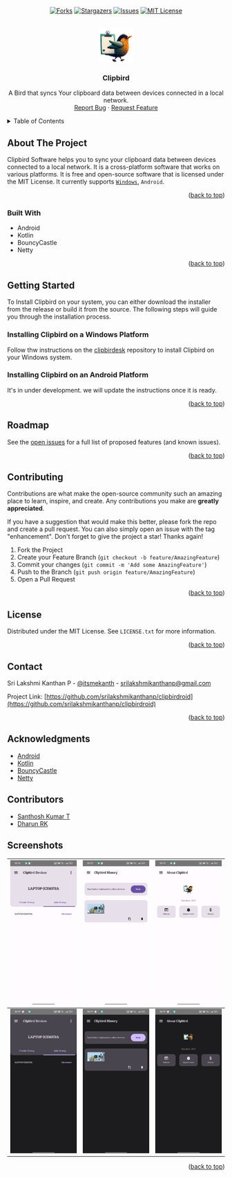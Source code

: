 <!-- Improved compatibility of back-to-top link: See: https://github.com/othneildrew/Best-README-Template/pull/73 -->
<!-- markdownlint-disable MD033 -->
<!-- markdownlint-disable MD041 -->

<a name="readme-top"></a>

<!--
*** Thanks for checking out the Best-README-Template. If you have a suggestion*** That would make this better, please fork the repo and create a pull request
*** or simply open an issue with the tag "enhancement".
*** Don't forget to give the project a star!
*** Thanks again! Now go create something AMAZING! :D
-->

<!-- PROJECT SHIELDS -->
<!--
*** I'm using markdown "reference style" links for readability.
*** Reference links are enclosed in brackets [ ] instead of parentheses ( ).
*** See the bottom of this document for the declaration of the reference variables
*** for contributors-url, forks-url, etc. This is an optional, concise syntax you may use.
*** https://www.markdownguide.org/basic-syntax/#reference-style-links
-->

<div align="center">

[![Forks][forks-shield]][forks-url]
[![Stargazers][stars-shield]][stars-url]
[![Issues][issues-shield]][issues-url]
[![MIT License][license-shield]][license-url]

</div>

<!-- PROJECT LOGO -->
<br />
<div align="center">
  <a href="https://github.com/srilakshmikanthanp/clipbirdroid">
    <img src="assets/images/logo.png" alt="Logo" width="80" height="80">
  </a>

<h3 align="center">Clipbird</h3>
  <p align="center">
    A Bird that syncs Your clipboard data between devices connected in a local network.
    <br />
    <a href="https://github.com/srilakshmikanthanp/clipbirdroid/issues">Report Bug</a>
    ·
    <a href="https://github.com/srilakshmikanthanp/clipbirdroid/issues">Request Feature</a>
  </p>
</div>

<!-- TABLE OF CONTENTS -->
<details>
  <summary>Table of Contents</summary>
  <ol>
    <li>
      <a href="#about-the-project">About The Project</a>
      <ul>
        <li><a href="#built-with">Built With</a></li>
      </ul>
    </li>
    <li><a href="#getting-started">Getting Started</a></li>
    <li><a href="#roadmap">Roadmap</a></li>
    <li><a href="#contributing">Contributing</a></li>
    <li><a href="#license">License</a></li>
    <li><a href="#contact">Contact</a></li>
    <li><a href="#acknowledgments">Acknowledgments</a></li>
    <li><a href="#contributors">Contributors</a></li>
  </ol>
</details>

<!-- ABOUT THE PROJECT -->
## About The Project

Clipbird Software helps you to sync your clipboard data between devices connected to a local network. It is a cross-platform software that works on various platforms. It is free and open-source software that is licensed under the MIT License. It currently supports [`Windows`](https://github.com/srilakshmikanthanp/clipbirdesk), `Android`.

<p align="right">(<a href="#readme-top">back to top</a>)</p>

### Built With

* Android
* Kotlin
* BouncyCastle
* Netty

<p align="right">(<a href="#readme-top">back to top</a>)</p>

<!-- GETTING STARTED -->
## Getting Started

To Install Clipbird on your system, you can either download the installer from the release or build it from the source. The following steps will guide you through the installation process.

### Installing Clipbird on a Windows Platform

Follow thw instructions on the [clipbirdesk](https://github.com/srilakshmikanthanp/clipbirdesk) repository to install Clipbird on your Windows system.

### Installing Clipbird on an Android Platform

It's in under development. we will update the instructions once it is ready.

<p align="right">(<a href="#readme-top">back to top</a>)</p>

<!-- ROADMAP -->
## Roadmap

See the [open issues](https://github.com/srilakshmikanthanp/clipbirdroid/issues) for a full list of proposed features (and known issues).

<p align="right">(<a href="#readme-top">back to top</a>)</p>

<!-- CONTRIBUTING -->
## Contributing

Contributions are what make the open-source community such an amazing place to learn, inspire, and create. Any contributions you make are **greatly appreciated**.

If you have a suggestion that would make this better, please fork the repo and create a pull request. You can also simply open an issue with the tag "enhancement".
Don't forget to give the project a star! Thanks again!

1. Fork the Project
2. Create your Feature Branch (`git checkout -b feature/AmazingFeature`)
3. Commit your changes (`git commit -m 'Add some AmazingFeature'`)
4. Push to the Branch (`git push origin feature/AmazingFeature`)
5. Open a Pull Request

<p align="right">(<a href="#readme-top">back to top</a>)</p>

<!-- LICENSE -->
## License

Distributed under the MIT License. See `LICENSE.txt` for more information.

<p align="right">(<a href="#readme-top">back to top</a>)</p>

<!-- CONTACT -->
## Contact

Sri Lakshmi Kanthan P - [@itsmekanth](https://twitter.com/itsmekanth) - <srilakshmikanthanp@gmail.com>

Project Link: [https://github.com/srilakshmikanthanp/clipbirdroid](https://github.com/srilakshmikanthanp/clipbirdroid)

<p align="right">(<a href="#readme-top">back to top</a>)</p>

<!-- ACKNOWLEDGMENTS -->
## Acknowledgments

* [Android](https://www.android.com/)
* [Kotlin](https://kotlinlang.org/)
* [BouncyCastle](https://www.bouncycastle.org/)
* [Netty](https://netty.io/)

<!-- Contributors -->
## Contributors

* [Santhosh Kumar T](https://github.com/santhoshkumartm)
* [Dharun RK](https://github.com/rkdharun)

## Screenshots

| ![clipbird](.images/clipbird_light.jpg)  | ![history](.images/history_light.jpg)  | ![about](.images/about_light.jpg) |
|------------------------------------------|----------------------------------------|-----------------------------------|
| ![clipbird](.images/clipbird_dark.jpg)   | ![history](.images/history_dark.jpg)   | ![about](.images/about_dark.jpg)  |

<p align="right">(<a href="#readme-top">back to top</a>)</p>

<!-- MARKDOWN LINKS & IMAGES -->
<!-- https://www.markdownguide.org/basic-syntax/#reference-style-links -->
[forks-shield]: https://img.shields.io/github/forks/srilakshmikanthanp/clipbirdroid.svg?style=for-the-badge
[forks-url]: https://github.com/srilakshmikanthanp/clipbirdroid/network/members
[stars-shield]: https://img.shields.io/github/stars/srilakshmikanthanp/clipbirdroid.svg?style=for-the-badge
[stars-url]: https://github.com/srilakshmikanthanp/clipbirdroid/stargazers
[issues-shield]: https://img.shields.io/github/issues/srilakshmikanthanp/clipbirdroid.svg?style=for-the-badge
[issues-url]: https://github.com/srilakshmikanthanp/clipbirdroid/issues
[license-shield]: https://img.shields.io/github/license/srilakshmikanthanp/clipbirdroid.svg?style=for-the-badge
[license-url]: https://github.com/srilakshmikanthanp/clipbirdroid/blob/main/LICENSE
